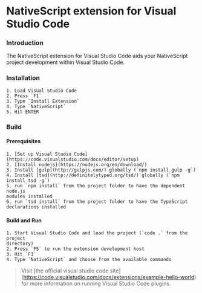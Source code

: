 NativeScript extension for Visual Studio Code
========

### Introduction
The NativeScript extension for Visual Studio Code aids your NativeScript
project development within Visual Studio Code.

### Installation
    1. Load Visual Studio Code
    2. Press `F1`
    3. Type `Install Extension`
    4. Type `NativeScript`
    5. Hit ENTER

### Build

#### Prerequisites
    1. [Set up Visual Studio Code](https://code.visualstudio.com/docs/editor/setup)
    2. [Install nodejs](https://nodejs.org/en/download/)
    3. Install [gulp](http://gulpjs.com/) globally (`npm install gulp -g`)
    4. Install [tsd](http://definitelytyped.org/tsd/) globally (`npm
    install tsd -g`)
    5. run `npm install` from the project folder to have the dependent node.js
    modules installed
    6. run `tsd install` from the project folder to have the TypeScript
    declarations installed

#### Build and Run
    1. Start Visual Studio Code and load the project (`code .` from the project
    directory)
    2. Press `F5` to run the extension development host
    3. Hit `F1`
    4. Type `NativeScript` and choose from the available commands

> Visit [the official visual studio code site]
(https://code.visualstudio.com/docs/extensions/example-hello-world) for more
information on running Visual Studio Code plugins.
